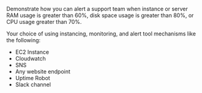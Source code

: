 Demonstrate how you can alert a support team when instance or server RAM usage is greater than 60%, disk space usage is greater than 80%, or CPU usage greater than 70%.

Your choice of using instancing, monitoring, and alert tool mechanisms like the following:

* EC2 Instance
* Cloudwatch
* SNS
* Any website endpoint
* Uptime Robot
* Slack channel

